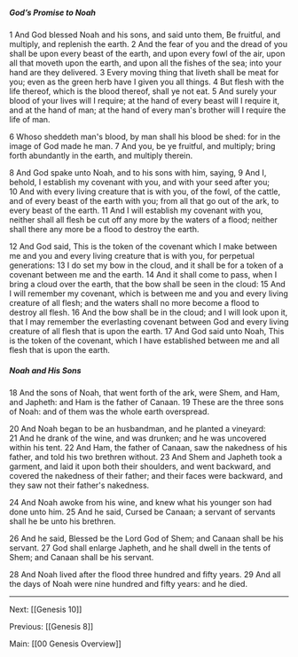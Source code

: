 ##### God’s Promise to Noah

1 And God blessed Noah and his sons, and said unto them, Be fruitful, and multiply, and replenish the earth. 2 And the fear of you and the dread of you shall be upon every beast of the earth, and upon every fowl of the air, upon all that moveth upon the earth, and upon all the fishes of the sea; into your hand are they delivered. 3 Every moving thing that liveth shall be meat for you; even as the green herb have I given you all things. 4 But flesh with the life thereof, which is the blood thereof, shall ye not eat. 5 And surely your blood of your lives will I require; at the hand of every beast will I require it, and at the hand of man; at the hand of every man's brother will I require the life of man.

   6 Whoso sheddeth man's blood, by man shall his blood be shed: for in the image of God made he man. 7 And you, be ye fruitful, and multiply; bring forth abundantly in the earth, and multiply therein.

8 And God spake unto Noah, and to his sons with him, saying, 9 And I, behold, I establish my covenant with you, and with your seed after you; 10 And with every living creature that is with you, of the fowl, of the cattle, and of every beast of the earth with you; from all that go out of the ark, to every beast of the earth. 11 And I will establish my covenant with you, neither shall all flesh be cut off any more by the waters of a flood; neither shall there any more be a flood to destroy the earth.

12 And God said, This is the token of the covenant which I make between me and you and every living creature that is with you, for perpetual generations: 13 I do set my bow in the cloud, and it shall be for a token of a covenant between me and the earth. 14 And it shall come to pass, when I bring a cloud over the earth, that the bow shall be seen in the cloud: 15 And I will remember my covenant, which is between me and you and every living creature of all flesh; and the waters shall no more become a flood to destroy all flesh. 16 And the bow shall be in the cloud; and I will look upon it, that I may remember the everlasting covenant between God and every living creature of all flesh that is upon the earth. 17 And God said unto Noah, This is the token of the covenant, which I have established between me and all flesh that is upon the earth.

##### Noah and His Sons

18 And the sons of Noah, that went forth of the ark, were Shem, and Ham, and Japheth: and Ham is the father of Canaan. 19 These are the three sons of Noah: and of them was the whole earth overspread.

20 And Noah began to be an husbandman, and he planted a vineyard: 21 And he drank of the wine, and was drunken; and he was uncovered within his tent. 22 And Ham, the father of Canaan, saw the nakedness of his father, and told his two brethren without. 23 And Shem and Japheth took a garment, and laid it upon both their shoulders, and went backward, and covered the nakedness of their father; and their faces were backward, and they saw not their father's nakedness.

24 And Noah awoke from his wine, and knew what his younger son had done unto him. 25 And he said, Cursed be Canaan; a servant of servants shall he be unto his brethren.

26 And he said, Blessed be the Lord God of Shem; and Canaan shall be his servant. 27 God shall enlarge Japheth, and he shall dwell in the tents of Shem; and Canaan shall be his servant.

28 And Noah lived after the flood three hundred and fifty years. 29 And all the days of Noah were nine hundred and fifty years: and he died.

---
Next: [[Genesis 10]]

Previous: [[Genesis 8]]

Main: [[00 Genesis Overview]]